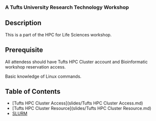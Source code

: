 ### A Tufts University Research Technology Workshop

## Description
This is a part of the HPC for Life Sciences workshop.

## Prerequisite
All attendess should have Tufts HPC Cluster account and Bioinformatic workshop reservation access.

Basic knowledge of Linux commands.


## Table of Contents
- [Tufts HPC Cluster Access](slides/Tufts HPC Cluster Access.md)
- [Tufts HPC Cluster Resource](slides/Tufts HPC Cluster Resource.md)
- [SLURM](slides/SLURM.md)
